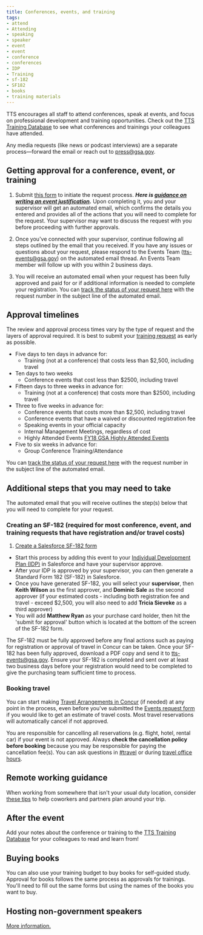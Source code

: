 ```yaml
---
title: Conferences, events, and training
tags:
- attend
- Attending
- speaking
- speaker
- event
- event
- conference
- conferences
- IDP
- Training
- sf-182
- SF182
- books
- training materials
---
```


TTS encourages all staff to attend conferences, speak at events, and focus on professional development and training opportunities. Check out the [TTS Training Database](https://docs.google.com/spreadsheets/d/1vB1xbe02jCpKYn6BGSyCH2FziIRNkXXi29yAFT5N9Dg/edit#gid=1891423646) to see what conferences and trainings your colleagues have attended.

Any media requests (like news or podcast interviews) are a separate process—forward the email or reach out to [press@gsa.gov](mailto:press@gsa.gov).

## Getting approval for a conference, event, or training

1. Submit [this form](https://docs.google.com/forms/d/e/1FAIpQLSeQHPIOtNwzEA7IxrJ4JDHeEUrWNUsiEkbnp8lK26jX04PYBg/viewform?usp=sf_link) to initiate the request process.  ***Here is [guidance on writing an event justification](https://docs.google.com/document/d/13BCETwANCx9JRPgFbRibqRGthIvf4XQ-WTYD0P30PWg/edit?usp=sharing).***  Upon completing it, you and your supervisor will get an automated email, which confirms the details you entered and provides all of the actions that you will need to complete for the request.  Your supervisor may want to discuss the request with you before proceeding with further approvals.

1. Once you've connected with your supervisor, continue following all steps outlined by the email that you received.  If you have any issues or questions about your request, please respond to the Events Team (tts-events@gsa.gov) on the automated email thread.  An Events Team member will follow up with you within 2 business days.

1. You will receive an automated email when your request has been fully approved and paid for or if additional information is needed to complete your registration. You can [track the status of your request here](https://docs.google.com/spreadsheets/d/1HqsdJ-pHZcg4n8vWwfOo8-sxAFfP1LtWxRVBWEbZnMA/edit#gid=0) with the request number in the subject line of the automated email.

## Approval timelines

The review and approval process times vary by the type of request and the layers of approval required.  It is best to submit your [training request](https://docs.google.com/forms/d/e/1FAIpQLSeQHPIOtNwzEA7IxrJ4JDHeEUrWNUsiEkbnp8lK26jX04PYBg/viewform?usp=sf_link) as early as possible.

- Five days to ten days in advance for:
  - Training (not at a conference) that costs less than $2,500, including travel
- Ten days to two weeks
  - Conference events that cost less than $2500, including travel
- Fifteen days to three weeks in advance for:
  - Training (not at a conference) that costs more than $2500, including travel
- Three to five weeks in advance for:
  - Conference events that costs more than $2,500, including travel
  - Conference events that have a waived or discounted registration fee
  - Speaking events in your official capacity
  - Internal Management Meetings, regardless of cost
  - Highly Attended Events [FY18 GSA Highly Attended Events](https://docs.google.com/document/d/1Q1ZAWkXMte3jHFP0GH9EHzTjiTG3fYe-4WFehiWGbaM/edit)
- Five to six weeks in advance for:
  - Group Conference Training/Attendance

You can [track the status of your request here](https://docs.google.com/spreadsheets/d/1HqsdJ-pHZcg4n8vWwfOo8-sxAFfP1LtWxRVBWEbZnMA/edit#gid=0) with the request number in the subject line of the automated email.

## Additional steps that you may need to take

The automated email that you will receive outlines the step(s) below that you will need to complete for your request.

### Creating an SF-182 (required for most conference, event, and training requests that have registration and/or travel costs)

1. [Create a Salesforce SF-182 form](https://gsa--c.na21.visual.force.com/apex/IDP_HomePage)

- Start this process by adding this event to your [Individual Development Plan (IDP)](https://gsa--c.na21.visual.force.com/apex/IDP_HomePage?sfdc.tabName=01rt0000000L2d8) in Salesforce and have your supervisor approve.
- After your IDP is approved by your supervisor, you can then generate a Standard Form 182 (SF-182) in Salesforce.
- Once you have generated SF-182, you will select your **supervisor**, then **Keith Wilson** as the first approver, and **Dominic Sale** as the second approver (if your estimated costs - including both registration fee and travel - exceed $2,500, you will also need to add **Tricia Sieveke** as a third approver)
- You will add **Matthew Ryan** as your purchase card holder, then hit the 'submit for approval' button which is located at the bottom of the screen of the SF-182 form.

The SF-182 must be fully approved before any final actions such as paying for registration or approval of travel in Concur can be taken. Once your SF-182 has been fully approved, download a PDF copy and send it to [tts-events@gsa.gov](mailto:tts-events@gsa.gov). Ensure your SF-182 is completed and sent over at least two business days before your registration would need to be completed to give the purchasing team sufficient time to process.

### Booking travel

You can start making [Travel Arrangements in Concur]({{site.baseurl}}/travel-guide-1-book-travel/) (if needed) at any point in the process, even before you've submitted the [Events request form]( https://docs.google.com/forms/d/e/1FAIpQLSeQHPIOtNwzEA7IxrJ4JDHeEUrWNUsiEkbnp8lK26jX04PYBg/viewform?usp=sf_link) if you would like to get an estimate of travel costs.  Most travel reservations will automatically cancel if not approved.

You are responsible for cancelling all reservations (e.g. flight, hotel, rental car) if your event is not approved.  Always **check the cancellation policy before booking** because you may be responsible for paying the cancellation fee(s).  You can ask questions in [#travel](https://gsa-tts.slack.com/messages/travel/) or during [travel office hours](https://sites.google.com/a/gsa.gov/tts-office-hours/).

## Remote working guidance

When working from somewhere that isn't your usual duty location, consider [these tips]({{site.baseurl}}/working-while-traveling) to help coworkers and partners plan around your trip.

## After the event

Add your notes about the conference or training to the [TTS Training Database](https://docs.google.com/spreadsheets/d/1vB1xbe02jCpKYn6BGSyCH2FziIRNkXXi29yAFT5N9Dg/edit#gid=1891423646) for your colleagues to read and learn from!

## Buying books

You can also use your training budget to buy books for self-guided study. Approval for books follows the same process as approvals for trainings. You'll need to fill out the same forms but using the names of the books you want to buy.

## Hosting non-government speakers

[More information.]({{site.baseurl}}/hosting-non-government-speakers/)

